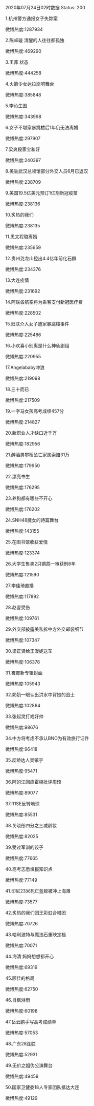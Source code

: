 2020年07月24日02时数据
Status: 200

1.杭州警方通报女子失踪案

微博热度:1287934

2.陈卓璇 清醒的人往往都孤独

微博热度:469290

3.王菲 状态

微博热度:444258

4.火箭少女达拉崩吧舞台

微博热度:385848

5.李沁生图

微博热度:343998

6.女子不堪家暴跳楼后1年仍无法离婚

微博热度:297907

7.梁爽段家宝和好

微博热度:240397

8.美驻武汉总领馆部分外交人员6月已返汉

微博热度:238709

9.美国19.5亿美元预订1亿剂新冠疫苗

微博热度:238136

10.炙热的我们

微博热度:238135

11.思文程璐离婚

微博热度:235659

12.贵州尧龙山挖出4.4亿年前化石群

微博热度:234376

13.大连疫情

微博热度:231692

14.阿联酋航空将为乘客支付新冠医疗费

微博热度:228502

15.妇联介入女子遭家暴跳楼事件

微博热度:225486

16.小欢喜小别离是什么神仙剧组

微博热度:220955

17.Angelababy冲浪

微博热度:219098

18.三十而已

微博热度:217509

19.一字马女孩高考成绩457分

微博热度:214827

20.新职业人才缺口近千万

微博热度:182956

21.醉酒男攀桥坠亡家属索赔31万

微博热度:179950

22.漂亮书生

微博热度:176295

23.养狗都有哪些不开心

微博热度:176202

24.SNH48魔女的诗篇舞台

微博热度:143155

25.在图书馆收获爱情

微博热度:123374

26.大学生售卖2只鹦鹉一审获刑6年

微博热度:121590

27.李佳琦直播

微博热度:117892

28.赵睿受伤

微博热度:109761

29.外交部披露美私拆中方外交邮袋细节

微博热度:107347

30.梁正贤给王漫妮送车

微博热度:106378

31.霉霉新专辑封面

微博热度:105943

32.奶奶一眼认出洪水中背她的战士

微博热度:102864

33.张起灵打戏好帅

微博热度:98676

34.中方将考虑不承认BNO为有效旅行证件

微博热度:96418

35.反矫达人吴镇宇

微博热度:95471

36.阿的江回应霍楠批评周琦

微博热度:89077

37.R1SE反转地球

微博热度:85531

38.关晓彤四分之三减龄妆

微博热度:82025

39.受过军训的饺子

微博热度:77665

40.高考志愿填报知识点

微博热度:77149

41.印尼23米死亡蓝鲸被冲上海滩

微博热度:73577

42.炙热的我们团王彩虹合唱团

微博热度:70726

43.哈利波特与魔法石重映定档

微博热度:70071

44.海清 妈妈想想都开心

微博热度:69319

45.顾佳的格局

微博热度:62750

46.肖枫淋雨

微博热度:60198

47.岳云鹏手写高考成绩单

微博热度:57053

48.广东28连胜

微博热度:52931

49.无价之姐伪公演舞台

微博热度:49459

50.国家卫健委18人专家团队抵达大连

微博热度:49129

